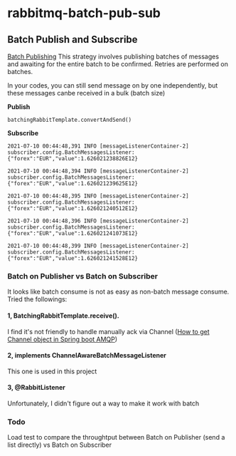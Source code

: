 
# rabbitmq-batch-pub-sub


##  Batch Publish and Subscribe

[Batch Publishing](https://www.rabbitmq.com/publishers.html) This strategy involves publishing batches of messages and awaiting for the entire batch to be confirmed. Retries are performed on batches.

In your codes, you can still send message on by one independently, but these messages canbe received  in a bulk (batch size)

**Publish**
```
batchingRabbitTemplate.convertAndSend()
```

**Subscribe**
```
2021-07-10 00:44:48,391 INFO [messageListenerContainer-2] subscriber.config.BatchMessagesListener: {"forex":"EUR","value":1.626021238826E12}

2021-07-10 00:44:48,394 INFO [messageListenerContainer-2] subscriber.config.BatchMessagesListener: {"forex":"EUR","value":1.626021239625E12}

2021-07-10 00:44:48,395 INFO [messageListenerContainer-2] subscriber.config.BatchMessagesListener: {"forex":"EUR","value":1.626021240512E12}

2021-07-10 00:44:48,396 INFO [messageListenerContainer-2] subscriber.config.BatchMessagesListener: {"forex":"EUR","value":1.626021241073E12}

2021-07-10 00:44:48,399 INFO [messageListenerContainer-2] subscriber.config.BatchMessagesListener: {"forex":"EUR","value":1.626021241528E12}
```

### Batch on Publisher  vs Batch on Subscriber

It looks like batch consume is not as easy as non-batch message consume. Tried the followings:

####  1, BatchingRabbitTemplate.receive().

I find it's not friendly to handle  manually ack via Channel  ([How to get Channel object in Spring boot AMQP](https://stackoverflow.com/questions/63115809/how-to-get-channel-object-in-spring-boot-amqp-and-create-a-exchange-of-type-x-c))


####  2, implements ChannelAwareBatchMessageListener

This one is used in this project


####  3, @RabbitListener

Unfortunately, I didn't figure out a way to make it work with batch


### Todo
Load test to compare the throughtput between  Batch on Publisher (send a list directly)  vs Batch on Subscriber
